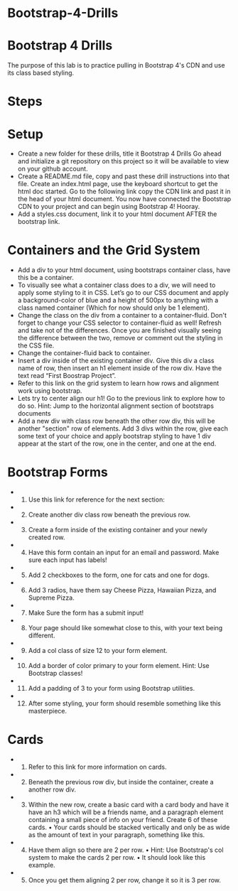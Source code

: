 #  Bootstrap-4-Drills
#  Bootstrap 4 Drills
The purpose of this lab is to practice pulling in Bootstrap 4's CDN and use its class based styling.

#  Steps
#  Setup
* Create a new folder for these drills, title it Bootstrap 4 Drills
Go ahead and initialize a git repository on this project so it will be available to view on your github account.
* Create a README.md file, copy and past these drill instructions into that file.
Create an index.html page, use the keyboard shortcut to get the html doc started.
Go to the following link copy the CDN link and past it in the head of your html document.
You now have connected the Bootstrap CDN to your project and can begin using Bootstrap 4! Hooray.
* Add a styles.css document, link it to your html document AFTER the bootstrap link.
# Containers and the Grid System
* Add a div to your html document, using bootstraps container class, have this be a container.
* To visually see what a container class does to a div, we will need to apply some styling to it in CSS. Let’s go to our CSS document and apply a background-color of blue and a height of 500px to anything with a class named container (Which for now should only be 1 element).
* Change the class on the div from a container to a container-fluid. Don't forget to change your CSS selector to container-fluid as well! Refresh and take not of the differences. Once you are finished visually seeing the difference between the two, remove or comment out the styling in the CSS file.
* Change the container-fluid back to container.
* Insert a div inside of the existing container div. Give this div a class name of row, then insert an h1 element inside of the row div. Have the text read “First Boostrap Project”.
* Refer to this link on the grid system to learn how rows and alignment work using bootstrap.
* Lets try to center align our h1! Go to the previous link to explore how to do so.
Hint: Jump to the horizontal alignment section of bootstraps documents
* Add a new div with class row beneath the other row div, this will be another "section" row of elements. Add 3 divs within the row, give each some text of your choice and apply bootstrap styling to have 1 div appear at the start of the row, one in the center, and one at the end.
# Bootstrap Forms
*  1. Use this link for reference for the next section:
*  2. Create another div class row beneath the previous row.
*  3. Create a form inside of the existing container and your newly created row.
*  4. Have this form contain an input for an email and password. Make sure each input has labels!
*  5. Add 2 checkboxes to the form, one for cats and one for dogs.
*  6. Add 3 radios, have them say Cheese Pizza, Hawaiian Pizza, and Supreme Pizza.
*  7. Make Sure the form has a submit input!
*  8. Your page should like somewhat close to this, with your text being different.
*  9. Add a col class of size 12 to your form element.
*  10. Add a border of color primary to your form element.
Hint: Use Bootstrap classes!
*  11. Add a padding of 3 to your form using Bootstrap utilities.
*  12. After some styling, your form should resemble something like this masterpiece.
# Cards
*  1. Refer to this link for more information on cards.
*  2. Beneath the previous row div, but inside the container, create a another row div.
*  3. Within the new row, create a basic card with a card body and have it have an h3 which will be a friends name, and a paragraph element containing a small piece of info on your friend. Create 6 of these cards.
• Your cards should be stacked vertically and only be as wide as the amount of text in your paragraph, something like this.
*  4. Have them align so there are 2 per row.
• Hint: Use Bootstrap's col system to make the cards 2 per row.
• It should look like this example.
*  5. Once you get them aligning 2 per row, change it so it is 3 per row.